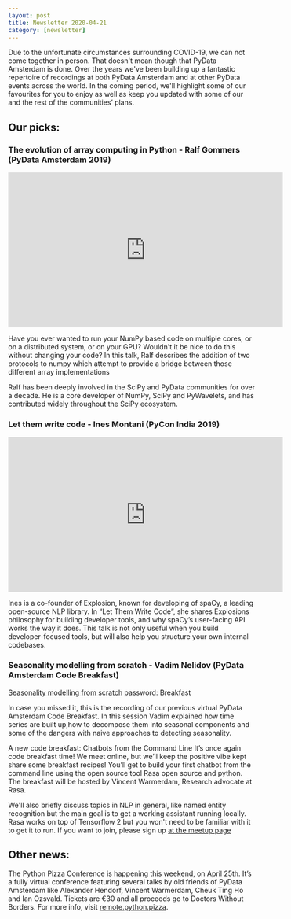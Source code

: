 ```yaml
---
layout: post
title: Newsletter 2020-04-21
category: [newsletter]
---
```


Due to the unfortunate circumstances surrounding COVID-19, we can not come together in person. That doesn't mean though that PyData Amsterdam is done. Over the years we've been building up a fantastic repertoire of recordings at both PyData Amsterdam and at other PyData events across the world. In the coming period, we'll highlight some of our favourites for you to enjoy as well as keep you updated with some of our and the rest of the communities’ plans.

## Our picks:

### The evolution of array computing in Python - Ralf Gommers (PyData Amsterdam 2019)
<iframe width="560" height="315" src="https://www.youtube.com/embed/HVLPJnvInzM" frameborder="0" allow="accelerometer; autoplay; encrypted-media; gyroscope; picture-in-picture" allowfullscreen></iframe>

Have you ever wanted to run your NumPy based code on multiple cores, or on a distributed system, or on your GPU? Wouldn't it be nice to do this without changing your code? In this talk, Ralf describes the addition of two protocols to numpy which attempt to provide a bridge between those different array implementations

Ralf has been deeply involved in the SciPy and PyData communities for over a decade. He is a core developer of NumPy, SciPy and PyWavelets, and has contributed widely throughout the SciPy ecosystem.


### Let them write code - Ines Montani (PyCon India 2019)
<iframe width="560" height="315" src="https://www.youtube.com/embed/Ivb4AAuj5JY" frameborder="0" allow="accelerometer; autoplay; encrypted-media; gyroscope; picture-in-picture" allowfullscreen></iframe>

Ines is a co-founder of Explosion, known for developing of spaCy, a leading open-source NLP library. In  “Let Them Write Code”, she shares Explosions philosophy for building developer tools, and why spaCy’s user-facing API works the way it does. This talk is not only useful when you build developer-focused tools, but will also help you structure your own internal codebases.

### Seasonality modelling from scratch - Vadim Nelidov (PyData Amsterdam Code Breakfast)
[Seasonality modelling from scratch](https://godatadriven.com/topic/recording-online-code-breakfast-seasonality-modelling-from-scratch/) password: Breakfast

In case you missed it, this is the recording of our previous virtual PyData Amsterdam Code Breakfast. In this session Vadim explained how time series are built up,how to decompose them into seasonal components and some of the dangers with naive approaches to detecting seasonality.

A new code breakfast:  Chatbots from the Command Line
It’s once again code breakfast time! We meet online, but we’ll keep the positive vibe kept share some breakfast recipes! You’ll get to build your first chatbot from the command line using the open source tool Rasa open source and python. The breakfast will be hosted by Vincent Warmerdam, Research advocate at Rasa.

We'll also briefly discuss topics in NLP in general, like named entity recognition but the main goal is to get a working assistant running locally. Rasa works on top of Tensorflow 2 but you won't need to be familiar with it to get it to run. If you want to join, please sign up [at the meetup page](https://www.meetup.com/nl-NL/PyData-NL/events/270156567/)

## Other news:
The Python Pizza Conference is happening this weekend, on April 25th. It’s a fully virtual conference featuring several talks by old friends of PyData Amsterdam like Alexander Hendorf, Vincent Warmerdam, Cheuk Ting Ho and Ian Ozsvald. Tickets are €30  and all proceeds go to Doctors Without Borders. For more info, visit [remote.python.pizza](https://remote.python.pizza/).
